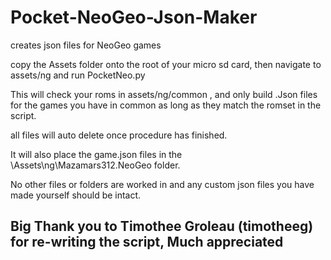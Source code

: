 # Pocket-NeoGeo-Json-Maker

creates json files for NeoGeo games

copy the Assets folder onto the root of your micro sd card, then navigate to assets/ng and run PocketNeo.py

This will check your roms in assets/ng/common , and only build .Json files for the games you have in common as long as they match the romset in the script.

all files will auto delete once procedure has finished.

It will also place the game.json files in the \Assets\ng\Mazamars312.NeoGeo folder.

No other files or folders are worked in and any custom json files you have made yourself should be intact. 

Big Thank you to Timothee Groleau (timotheeg) for re-writing the script, Much appreciated
---
